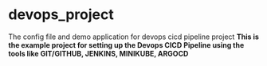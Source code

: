 # devops_project
The config file and demo application for devops cicd pipeline project
**This is the example project for setting up the Devops CICD Pipeline using the tools like GIT/GITHUB, JENKINS, MINIKUBE, ARGOCD** 

